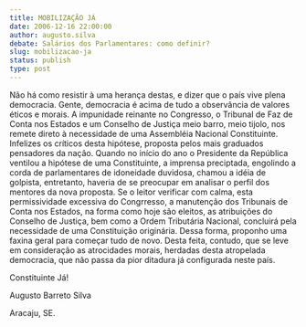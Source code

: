 ```yaml
---
title: MOBILIZAÇÃO JÁ
date: 2006-12-16 22:00:00
author: augusto.silva
debate: Salários dos Parlamentares: como definir?
slug: mobilizacao-ja
status: publish 
type: post
---
```


Não há como resistir à uma herança destas, e dizer que o país vive plena democracia. Gente, democracia é acima de tudo a observância de valores éticos e morais. A impunidade reinante no Congresso, o Tribunal de Faz de Conta nos Estados e um Conselho de Justiça meio barro, meio tijolo, nos remete direto à necessidade de uma Assembléia Nacional Constituinte. Infelizes os críticos desta hipótese, proposta pelos mais graduados pensadores da nação. Quando no início do ano o Presidente da República ventilou a hipótese de uma Constituinte, a imprensa preciptada, engolindo a corda de parlamentares de idoneidade duvidosa, chamou a idéia de golpista, entretanto, haveria de se preocupar em analisar o perfil dos mentores da nova proposta. Se o leitor verificar com calma, esta permissividade excessiva do Congrresso, a manutenção dos Tribunais de Conta nos Estados, na forma como hoje são eleitos, as atribuições do Conselho de Justiça, bem como a Ordem Tributária Nacional, concluirá pela necessidade de uma Constituição originária. Dessa forma, proponho uma faxina geral para começar tudo de novo. Desta feita, contudo, que se leve em consideração as atrocidades morais, herdadas desta atropelada democracia, que não passa da pior ditadura já configurada neste país.   

Constituinte Já!  

Augusto Barreto Silva   

Aracaju, SE.
